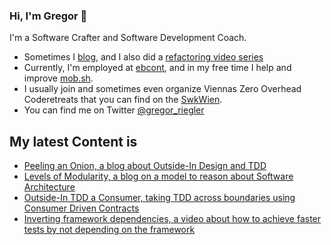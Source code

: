 ### Hi, I'm Gregor 👋

I'm a Software Crafter and Software Development Coach.

- Sometimes I [blog](https://gregorriegler.com/blog), and I also did a [refactoring video series](https://www.youtube.com/channel/UCsWg_i6X4KMhjD2CRqCJLdg)
- Currently, I'm employed at [ebcont](https://www.ebcont.com/), and in my free time I help and improve [mob.sh](https://github.com/remotemobprogramming/mob). 
- I usually join and sometimes even organize Viennas Zero Overhead Coderetreats that you can find on the [SwkWien](https://www.softwerkskammer.org/groups/wien).
- You can find me on Twitter [@gregor_riegler](https://twitter.com/gregor_riegler)

## My latest Content is

- [Peeling an Onion, a blog about Outside-In Design and TDD](https://gregorriegler.com/2020/11/30/peeling-an-onion.html)
- [Levels of Modularity, a blog on a model to reason about Software Architecture](https://gregorriegler.com/2020/08/08/levels-of-modularity.html)
- [Outside-In TDD a Consumer, taking TDD across boundaries using Consumer Driven Contracts](https://gregorriegler.com/2020/05/11/outside-in-tdd-a-consumer.html)
- [Inverting framework dependencies, a video about how to achieve faster tests by not depending on the framework](https://www.youtube.com/watch?v=lflxK7pksHY)
